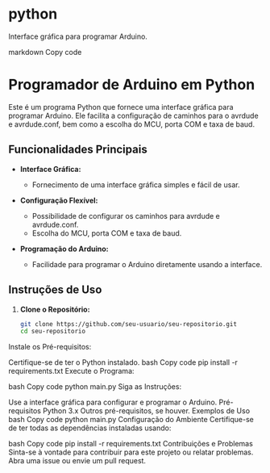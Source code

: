# python
Interface gráfica para programar Arduino.

markdown
Copy code
# Programador de Arduino em Python

Este é um programa Python que fornece uma interface gráfica para programar Arduino. Ele facilita a configuração de caminhos para o avrdude e avrdude.conf, bem como a escolha do MCU, porta COM e taxa de baud.

## Funcionalidades Principais

- **Interface Gráfica:**
  - Fornecimento de uma interface gráfica simples e fácil de usar.

- **Configuração Flexível:**
  - Possibilidade de configurar os caminhos para avrdude e avrdude.conf.
  - Escolha do MCU, porta COM e taxa de baud.

- **Programação do Arduino:**
  - Facilidade para programar o Arduino diretamente usando a interface.

## Instruções de Uso

1. **Clone o Repositório:**
   ```bash
   git clone https://github.com/seu-usuario/seu-repositorio.git
   cd seu-repositorio
Instale os Pré-requisitos:

Certifique-se de ter o Python instalado.
bash
Copy code
pip install -r requirements.txt
Execute o Programa:

bash
Copy code
python main.py
Siga as Instruções:

Use a interface gráfica para configurar e programar o Arduino.
Pré-requisitos
Python 3.x
Outros pré-requisitos, se houver.
Exemplos de Uso
bash
Copy code
python main.py
Configuração do Ambiente
Certifique-se de ter todas as dependências instaladas usando:

bash
Copy code
pip install -r requirements.txt
Contribuições e Problemas
Sinta-se à vontade para contribuir para este projeto ou relatar problemas. Abra uma issue ou envie um pull request.
